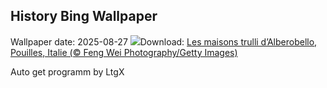 ## History Bing Wallpaper
Wallpaper date: 2025-08-27
![](https://www.bing.com/th?id=OHR.TrulliHouses_FR-CA1043617057_UHD.jpg&w=1000)Download: [Les maisons trulli d’Alberobello, Pouilles, Italie (© Feng Wei Photography/Getty Images)](https://www.bing.com/th?id=OHR.TrulliHouses_FR-CA1043617057_UHD.jpg)

Auto get programm by LtgX
